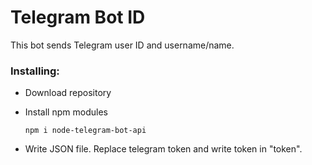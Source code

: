 # Telegram Bot ID
This bot sends Telegram user ID and username/name.

### Installing: 
* Download repository
* Install npm modules
  
  `npm i node-telegram-bot-api`
* Write JSON file. Replace telegram token and write token in "token".
